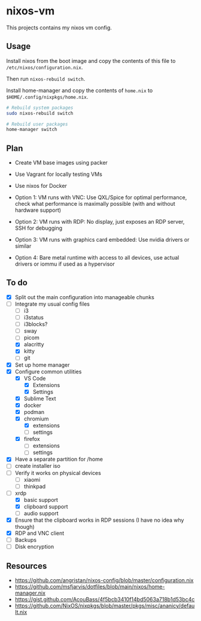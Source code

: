 # nixos-vm

This projects contains my nixos vm config.

## Usage

Install nixos from the boot image and copy the contents of this file to `/etc/nixos/configuration.nix`.

Then run `nixos-rebuild switch`.

Install home-manager and copy the contents of `home.nix` to `$HOME/.config/nixpkgs/home.nix`.

```sh
# Rebuild system packages
sudo nixos-rebuild switch

# Rebuild user packages
home-manager switch
```

## Plan

- Create VM base images using packer
- Use Vagrant for locally testing VMs
- Use nixos for Docker

- Option 1: VM runs with VNC: Use QXL/Spice for optimal performance, check what performance is maximally possible (with and without hardware support)
- Option 2: VM runs with RDP: No display, just exposes an RDP server, SSH for debugging
- Option 3: VM runs with graphics card embedded: Use nvidia drivers or similar
- Option 4: Bare metal runtime with access to all devices, use actual drivers or iommu if used as a hypervisor

## To do

- [x] Split out the main configuration into manageable chunks
- [ ] Integrate my usual config files
  - [ ] i3
  - [ ] i3status
  - [ ] i3blocks?
  - [ ] sway
  - [ ] picom
  - [x] alacritty
  - [x] kitty
  - [ ] git
- [x] Set up home manager
- [x] Configure common utilities
  - [x] VS Code
    - [x] Extensions
    - [x] Settings
  - [x] Sublime Text
  - [x] docker
  - [x] podman
  - [x] chromium
    - [x] extensions
    - [ ] settings
  - [x] firefox
    - [ ] extensions
    - [ ] settings
- [x] Have a separate partition for /home
- [ ] create installer iso
- [ ] Verify it works on physical devices
  - [ ] xiaomi
  - [ ] thinkpad
- [ ] xrdp
  - [x] basic support
  - [x] clipboard support
  - [ ] audio support
- [x] Ensure that the clipboard works in RDP sessions (I have no idea why though)
- [x] RDP and VNC client
- [ ] Backups
- [ ] Disk encryption

## Resources

- <https://github.com/angristan/nixos-config/blob/master/configuration.nix>
- <https://github.com/msfjarvis/dotfiles/blob/main/nixos/home-manager.nix>
- <https://gist.github.com/AcouBass/4f5bcb3410f14bd5063a718b1d53bc4c>
- <https://github.com/NixOS/nixpkgs/blob/master/pkgs/misc/ananicy/default.nix>

